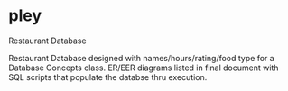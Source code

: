 # pley
Restaurant Database

Restaurant Database designed with names/hours/rating/food type for a Database Concepts class. ER/EER diagrams listed in final document with SQL scripts that populate the databse thru execution.
